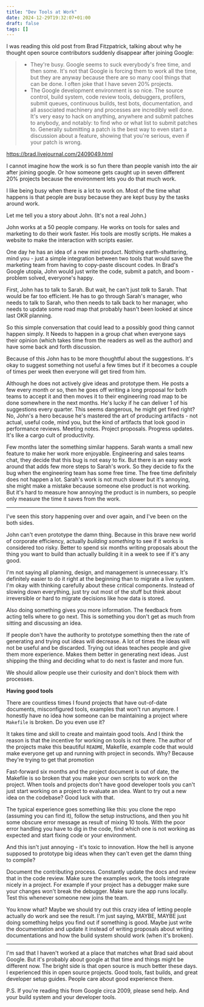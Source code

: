 ```yaml
---
title: "Dev Tools at Work"
date: 2024-12-29T19:32:07+01:00
draft: false
tags: []
---
```


I was reading this old post from Brad Fitzpatrick, talking about why he thought open source contributors suddenly disappear after joining Google:

> - They're busy. Google seems to suck everybody's free time, and then some. It's not that Google is forcing them to work all the time, but they are anyway because there are so many cool things that can be done. I often joke that I have seven 20% projects.
> - The Google development environment is so nice. The source control, build system, code review tools, debuggers, profilers, submit queues, continuous builds, test bots, documentation, and all associated machinery and processes are incredibly well done. It's very easy to hack on anything, anywhere and submit patches to anybody, and notably: to find who or what list to submit patches to. Generally submitting a patch is the best way to even start a discussion about a feature, showing that you're serious, even if your patch is wrong.

<https://brad.livejournal.com/2409049.html>

I cannot imagine how the work is so fun there than people vanish into the air after joining google.
Or how someone gets caught up in seven different 20% projects because the environment lets you do that much work.

I like being busy when there is a lot to work on.
Most of the time what happens is that people are busy because they are kept busy by the tasks around work.

Let me tell you a story about John. (It's not a real John.)

John works at a 50 people company. He works on tools for sales and marketing to do their work faster.
His tools are mostly scripts. He makes a website to make the interaction with scripts easier.

One day he has an idea of a new mini product.
Nothing earth-shattering, mind you - just a simple integration between two tools that would save the marketing team from having to copy-paste discount codes. In Brad's Google utopia, John would just write the code, submit a patch, and boom - problem solved, everyone's happy.

First, John has to talk to Sarah. But wait, he can't just _talk_ to Sarah.
That would be far too efficient.
He has to go through Sarah's manager, who needs to talk to Sarah, who then needs to talk back to her manager, who needs to update some road map that probably hasn't been looked at since last OKR planning.

So this simple conversation that could lead to a possibly good thing cannot happen simply.
It Needs to happen in a group chat when everyone says their opinion (which takes time from the readers as well as the author) and have some back and forth discussion.

Because of this John has to be more thoughtful about the suggestions.
It's okay to suggest something not useful a few times but if it becomes a couple of times per week then everyone will get tired from him.

Although he does not actively give ideas and prototype them. He posts a few every month or so, then he goes off writing a long proposal for both teams to accept it and then moves it to their engineering road map to be done somewhere in the next months.
He's lucky if he can deliver 1 of his suggestions every quarter.
This seems dangerous, he might get fired right?
No, John's a hero because he's mastered the art of producing artifacts - not actual, useful code, mind you, but the kind of artifacts that look good in performance reviews. Meeting notes. Project proposals. Progress updates. It's like a cargo cult of productivity.

Few months later the something similar happens.
Sarah wants a small new feature to make her work more enjoyable.
Engineering and sales teams chat, they decide that this bug is not easy to fix.
But there is an easy work around that adds few more steps to Sarah's work.
So they decide to fix the bug when the engineering team has some free time.
The free time definitely does not happen a lot.
Sarah's work is not much slower but it's annoying, she might make a mistake because someone else product is not working.
But it's hard to measure how annoying the product is in numbers, so people only measure the time it saves from the work.

---

I've seen this story happening over and over again, and I've been on the both sides.

John can't even prototype the damn thing. Because in this brave new world of corporate efficiency, actually _building something_ to see if it works is considered too risky. Better to spend six months writing proposals about the thing you want to build than actually building it in a week to see if it's any good.

I'm not saying all planning, design, and management is unnecessary.
It's definitely easier to do it right at the beginning than to migrate a live system.
I'm okay with thinking carefully about these critical components.
Instead of slowing down everything, just try out most of the stuff but think about irreversible or hard to migrate decisions like how data is stored.

Also doing something gives you more information.
The feedback from acting tells where to go next.
This is something you don't get as much from sitting and discussing an idea.

If people don't have the authority to prototype something then the rate of generating and trying out ideas will decrease.
A lot of times the ideas will not be useful and be discarded.
Trying out ideas teaches people and give them more experience.
Makes them better in generating next ideas.
Just shipping the thing and deciding what to do next is faster and more fun.

We should allow people use their curiosity and don't block them with processes.

**Having good tools**

There are countless times I found projects that have out-of-date documents, misconfigured tools, examples that won't run anymore.
I honestly have no idea how someone can be maintaining a project where `Makefile` is broken. Do you even use it?

It takes time and skill to create and maintain good tools.
And I think the reason is that the incentive for working on tools is not there.
The author of the projects make this beautiful `README`, Makefile, example code that would make everyone get up and running with project in seconds. Why? Because they're trying to get that promotion

Fast-forward six months and the project document is out of date, the Makefile is so broken that you make your own scripts to work on the project.
When tools and projects don't have good developer tools you can't just start working on a project to evaluate an idea.
Want to try out a new idea on the codebase? Good luck with that.

The typical experience goes something like this: you clone the repo (assuming you can find it), follow the setup instructions, and then you hit some obscure error message as result of mixing 10 tools. With the poor error handling you have to dig in the code, find which one is not working as expected and start fixing code or your environment.

And this isn't just annoying - it's toxic to innovation. How the hell is anyone supposed to prototype big ideas when they can't even get the damn thing to compile?

Document the contributing process. Constantly update the docs and review that in the code review.
Make sure the examples work, the tools integrate nicely in a project.
For example if your project has a debugger make sure your changes won't break the debugger.
Make sure the app runs locally.
Test this whenever someone new joins the team.

You know what? Maybe we should try out this crazy idea of letting people actually do work and see the result.
I'm just saying, MAYBE, MAYBE just doing something helps you find out if something is good.
Maybe just write the documentation and update it instead of writing proposals about writing documentations and how the build system should work (when it's broken).

---

I'm sad that I haven't worked at a place that matches what Brad said about Google. But it's probably about google at that time and things might be different now.
The bright side is that open source is much better these days. I experienced this in open source projects. Good tools, fast builds, and great developer setup guides.
People care about good experience there.

P.S. If you're reading this from Google circa 2009, please send help. And your build system and your developer tools.
